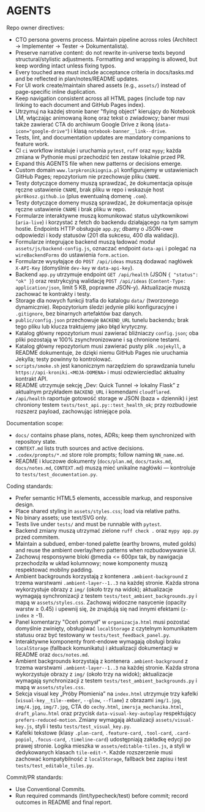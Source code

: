 # AGENTS

Repo owner directives:
- CTO persona governs process. Maintain pipeline across roles (Architect → Implementer → Tester → Dokumentalista).
- Preserve narrative content: do not rewrite in-universe texts beyond structural/stylistic adjustments. Formatting and wrapping is allowed, but keep wording intact unless fixing typos.
- Every touched area must include acceptance criteria in docs/tasks.md and be reflected in plan/notes/README updates.
- For UI work create/maintain shared assets (e.g., `assets/`) instead of page-specific inline duplication.
- Keep navigation consistent across all HTML pages (include top nav linking to each document and GitHub Pages index).
- Utrzymuj na każdej stronie baner "flying object" kierujący do Notebook LM, włączając animowaną ikonę oraz tekst o zwiadowcy; baner musi także zawierać CTA do archiwum Google Drive z ikoną (`data-icon="google-drive"`) i klasą `notebook-banner__link--drive`.
- Tests, lint, and documentation updates are mandatory companions to feature work.
- CI `ci` workflow instaluje i uruchamia `pytest`, `ruff` oraz `mypy`; każda zmiana w Pythonie musi przechodzić ten zestaw lokalnie przed PR.
- Expand this AGENTS file when new patterns or decisions emerge.
- Custom domain `www.larpkronikiognia.pl` konfigurujemy w ustawieniach GitHub Pages; repozytorium nie przechowuje pliku `CNAME`.
- Testy dotyczące domeny muszą sprawdzać, że dokumentacja opisuje ręczne ustawienie `CNAME`, brak pliku w repo i wskazuje host `pkr0kosz.github.io` (plus ewentualną domenę `.com`).
- Testy dotyczące domeny muszą sprawdzać, że dokumentacja opisuje ręczne ustawienie `CNAME` i brak pliku w repo.
- Formularze interaktywne muszą komunikować status użytkownikowi (`aria-live`) i korzystać z fetch do backendu działającego na
  tym samym hostie. Endpoints HTTP obsługuje `app.py`; dbamy o JSON-owe odpowiedzi i kody statusów (201 dla sukcesu,
  400 dla walidacji).
- Formularze integrujące backend muszą ładować moduł `assets/js/backend-config.js`, oznaczać endpoint `data-api` i polegać na
  `wireBackendForms` do ustawienia `form.action`.
- Formularze wysyłające do `POST /api/ideas` muszą dodawać nagłówek `X-API-Key` (domyślnie `dev-key` w `data-api-key`).
- Backend `app.py` utrzymuje endpoint `GET /api/health` (JSON `{ "status": "ok" }`) oraz restrykcyjną walidację `POST /api/ideas`
  (`Content-Type: application/json`, limit 5 KB, poprawne JSON-y). Aktualizacje muszą zachować te kontrakty i testy.
- Storage dla nowych funkcji trafia do katalogu `data/` (tworzonego dynamicznie). Repozytorium śledzi jedynie pliki konfiguracyjne
  i `.gitignore`, bez binarnych artefaktów baz danych.
- `public/config.json` przechowuje `BACKEND_URL` tunelu backendu; brak tego pliku lub klucza traktujemy jako błąd krytyczny.
- Katalog główny repozytorium musi zawierać bliźniaczy `config.json`; oba pliki pozostają w 100% zsynchronizowane i są chronione testami.
- Katalog główny repozytorium musi zawierać pusty plik `.nojekyll`, a README dokumentuje, że dzięki niemu GitHub Pages nie uruchamia Jekylla; testy powinny to kontrolować.
- `scripts/smoke.sh` jest kanonicznym narzędziem do sprawdzania tunelu `https://api-kroniki.<MOJA-DOMENA>` i musi odzwierciedlać aktualny kontrakt API.
- README utrzymuje sekcję „Dev: Quick Tunnel → lokalny Flask” z aktualnym przykładem `BACKEND_URL` i komendami `cloudflared`.
- `/api/health` raportuje gotowość storage w JSON (baza + dziennik) i jest chroniony testem `tests/test_api.py::test_health_ok`; przy rozbudowie rozszerz payload, zachowując istniejące pola.

Documentation scope:
- `docs/` contains phase plans, notes, ADRs; keep them synchronized with repository state.
- `CONTEXT.md` lists truth sources and active decisions.
- `.codex/prompts/*.md` store role prompts; follow naming `NN_name.md`.
- README i kluczowe dokumenty (`docs/plan.md`, `docs/tasks.md`, `docs/notes.md`, `CONTEXT.md`) muszą mieć unikalne nagłówki — kontroluje to `tests/test_documentation.py`.

Coding standards:
- Prefer semantic HTML5 elements, accessible markup, and responsive design.
- Place shared styling in `assets/styles.css`; load via relative paths.
- No binary assets; use text/SVG only.
- Tests live under `tests/` and must be runnable with `pytest`.
- Backend zmiany muszą utrzymać zielone `ruff check .` oraz `mypy app.py` przed commitem.
- Maintain a subdued, ember-toned palette (earthy browns, muted golds) and reuse the ambient overlay/hero patterns when rozbudowywanie UI.
- Zachowuj responsywne bloki @media <= 600px tak, by nawigacja przechodziła w układ kolumnowy; nowe komponenty muszą respektować mobilny padding.
- Ambient backgrounds korzystają z kontenera `.ambient-background` z trzema warstwami `.ambient-layer--1..3` na każdej stronie. Każda strona wykorzystuje obrazy z `img/` (około trzy na widok); aktualizacje wymagają synchronizacji z testem `tests/test_ambient_backgrounds.py` i mapą w `assets/styles.css`. Zachowaj widoczne nasycenie (opacity warstw ≥ 0.45) i upewnij się, że znajdują się nad innymi efektami (`z-index` ≥ -1).
- Panel komentarzy "Oceń pomysł" w `organizacja.html` musi pozostać domyślnie zwinięty, obsługiwać `localStorage` z czytelnym komunikatem statusu oraz być testowany w `tests/test_feedback_panel.py`.
- Interaktywne komponenty front-endowe wymagają obsługi braku `localStorage` (fallback komunikatu) i aktualizacji dokumentacji w README oraz `docs/notes.md`.
- Ambient backgrounds korzystają z kontenera `.ambient-background` z trzema warstwami `.ambient-layer--1..3` na każdej stronie. Każda strona wykorzystuje obrazy z `img/` (około trzy na widok); aktualizacje wymagają synchronizacji z testem `tests/test_ambient_backgrounds.py` i mapą w `assets/styles.css`.
- Sekcja visual key „Próby Płomienia” na `index.html` utrzymuje trzy kafelki (`visual-key__tile--ember`, `--glow`, `--flame`) z obrazami `img/1.jpg`, `img/4.jpg`, `img/7.jpg`, CTA do `cechy.html`, `imersja_mechanika.html`, `draft_planu.html` oraz przycisk `data-visual-key-autoplay` respektujący `prefers-reduced-motion`. Zmiany wymagają aktualizacji `assets/visual-key.js`, styli i testu `tests/test_visual_key.py`.
- Kafelki tekstowe (klasy `.plan-card`, `.feature-card`, `.tool-card`, `.card-popiol`, `.focus-card`, `.timeline-card`) udostępniają zakładkę edycji po prawej stronie. Logika mieszka w `assets/editable-tiles.js`, a styli w dedykowanych klasach `tile-edit-*`. Każde rozszerzenie musi zachować kompatybilność z `localStorage`, fallback bez zapisu i test `tests/test_editable_tiles.py`.

Commit/PR standards:
- Use Conventional Commits.
- Run required commands (lint/typecheck/test) before commit; record outcomes in README and final report.
